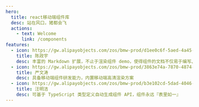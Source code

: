 ```yaml
---
hero:
  title: react移动端组件库
  desc: 站在风口，猪都会飞
  actions:
    - text: Welcome
      link: /components
features:
  - icon: https://gw.alipayobjects.com/zos/bmw-prod/d1ee0c6f-5aed-4a45-a507-339a4bfe076c/k7bjsocq_w144_h144.png
    title: 陈政宇
    desc: 丰富的 Markdown 扩展，不止于渲染组件 demo，使得组件的文档不仅易于编写、管理，还好看、好用
  - icon: https://gw.alipayobjects.com/zos/bmw-prod/3863e74a-7870-4874-b1e1-00a8cdf47684/kj9t7ww3_w144_h144.png
    title: 严文涛
    desc: 具备移动端组件研发能力，内置移动端高清渲染方案
  - icon: https://gw.alipayobjects.com/zos/bmw-prod/b3e102cd-5dad-4046-a02a-be33241d1cc7/kj9t8oji_w144_h144.png
    title: 汪明洁
    desc: 可基于 TypeScript 类型定义自动生成组件 API，组件永远『表里如一』
---
```

